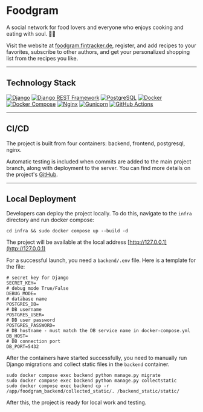 # Foodgram

A social network for food lovers and everyone who enjoys cooking and eating with soul. 🧑‍🍳

Visit the website at [foodgram.fintracker.de](https://foodgram.fintracker.de), register, and add recipes to your favorites, subscribe to other authors, and get your personalized shopping list from the recipes you like.

-----

## Technology Stack

[![Django](https://img.shields.io/badge/-Django-092E20?style=flat&logo=django&logoColor=white)](https://www.djangoproject.com/)
[![Django REST Framework](https://img.shields.io/badge/-Django%20REST%20Framework-092E20?style=flat&logo=django&logoColor=white)](https://www.django-rest-framework.org/)
[![PostgreSQL](https://img.shields.io/badge/-PostgreSQL-336791?style=flat&logo=postgresql&logoColor=white)](https://www.postgresql.org/)
[![Docker](https://img.shields.io/badge/-Docker-2496ED?style=flat&logo=docker&logoColor=white)](https://www.docker.com/)
[![Docker Compose](https://img.shields.io/badge/-Docker--compose-2496ED?style=flat&logo=docker&logoColor=white)](https://docs.docker.com/compose/)
[![Nginx](https://img.shields.io/badge/-Nginx-009639?style=flat&logo=nginx&logoColor=white)](https://www.nginx.com/)
[![Gunicorn](https://img.shields.io/badge/-Gunicorn-499848?style=flat&logo=gunicorn&logoColor=white)](https://gunicorn.org/)
[![GitHub Actions](https://img.shields.io/badge/-GitHub%20Actions-2088FF?style=flat&logo=githubactions&logoColor=white)](https://github.com/features/actions)

-----

## CI/CD

The project is built from four containers:
backend, frontend, postgresql, nginx.

Automatic testing is included when commits are added to the main project branch, along with deployment to the server. You can find more details on the project's [GitHub](https://github.com/wabisabicode/foodgram).

-----

## Local Deployment

Developers can deploy the project locally. To do this, navigate to the `infra` directory and run docker compose:

```
cd infra && sudo docker compose up --build -d
```

The project will be available at the local address [http://127.0.0.1](http://127.0.0.1)

For a successful launch, you need a `backend/.env` file. Here is a template for the file:

```
# secret key for Django
SECRET_KEY=
# debug mode True/False
DEBUG_MODE=
# database name
POSTGRES_DB=
# DB username
POSTGRES_USER=
# DB user password
POSTGRES_PASSWORD=
# DB hostname - must match the DB service name in docker-compose.yml
DB_HOST=
# DB connection port
DB_PORT=5432
```

After the containers have started successfully, you need to manually run Django migrations and collect static files in the `backend` container.

```
sudo docker compose exec backend python manage.py migrate
sudo docker compose exec backend python manage.py collectstatic
sudo docker compose exec backend cp -r /app/foodgram_backend/collected_static/. /backend_static/static/
```

After this, the project is ready for local work and testing.
